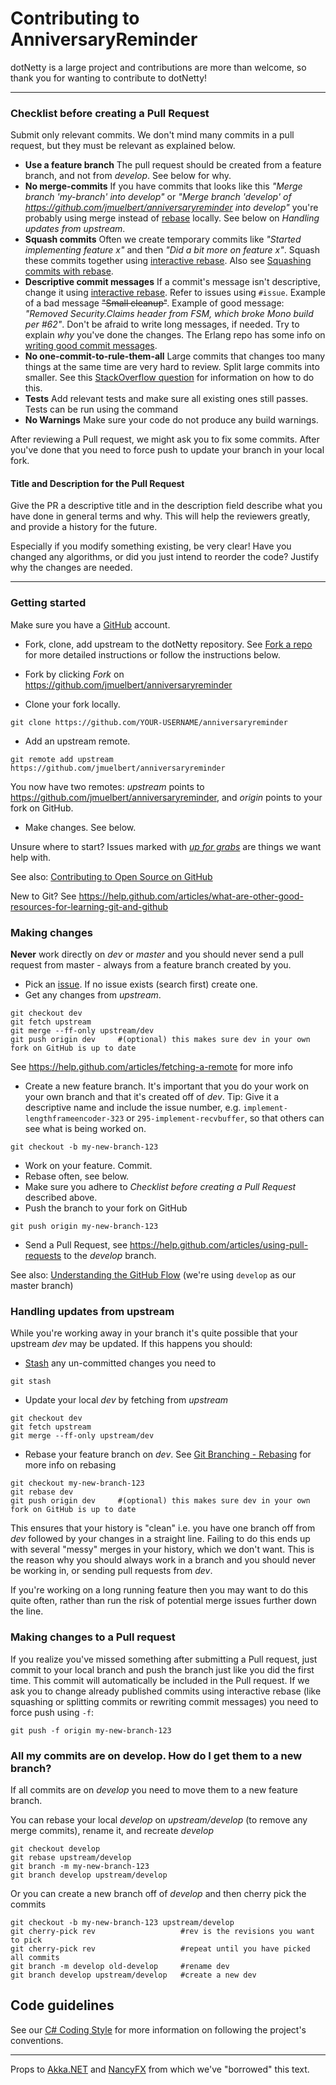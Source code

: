 # Contributing to AnniversaryReminder

dotNetty is a large project and contributions are more than welcome, so thank you for
wanting to contribute to dotNetty!

---

### Checklist before creating a Pull Request

Submit only relevant commits. We don't mind many commits in a pull request, but they
must be relevant as explained below.

- **Use a feature branch** The pull request should be created from a feature branch, and
  not from _develop_. See below for why.
- **No merge-commits** If you have commits that looks like this _"Merge branch
  'my-branch' into develop"_ or _"Merge branch 'develop' of
  <https://github.com/jmuelbert/anniversaryreminder> into develop"_ you're probably
  using merge instead of [rebase](https://help.github.com/articles/about-git-rebase)
  locally. See below on _Handling updates from upstream_.
- **Squash commits** Often we create temporary commits like _"Started implementing
  feature x"_ and then _"Did a bit more on feature x"_. Squash these commits together
  using [interactive rebase](https://help.github.com/articles/about-git-rebase). Also
  see
  [Squashing commits with rebase](http://gitready.com/advanced/2009/02/10/squashing-commits-with-rebase.html).
- **Descriptive commit messages** If a commit's message isn't descriptive, change it
  using [interactive rebase](https://help.github.com/articles/about-git-rebase). Refer
  to issues using `#issue`. Example of a bad message ~~"Small cleanup"~~. Example of
  good message: _"Removed Security.Claims header from FSM, which broke Mono build per
  #62"_. Don't be afraid to write long messages, if needed. Try to explain _why_ you've
  done the changes. The Erlang repo has some info on
  [writing good commit messages](https://github.com/erlang/otp/wiki/Writing-good-commit-messages).
- **No one-commit-to-rule-them-all** Large commits that changes too many things at the
  same time are very hard to review. Split large commits into smaller. See this
  [StackOverflow question](http://stackoverflow.com/questions/6217156/break-a-previous-commit-into-multiple-commits)
  for information on how to do this.
- **Tests** Add relevant tests and make sure all existing ones still passes. Tests can
  be run using the command
- **No Warnings** Make sure your code do not produce any build warnings.

After reviewing a Pull request, we might ask you to fix some commits. After you've done
that you need to force push to update your branch in your local fork.

#### Title and Description for the Pull Request

Give the PR a descriptive title and in the description field describe what you have done
in general terms and why. This will help the reviewers greatly, and provide a history
for the future.

Especially if you modify something existing, be very clear! Have you changed any
algorithms, or did you just intend to reorder the code? Justify why the changes are
needed.

---

### Getting started

Make sure you have a [GitHub](https://github.com/) account.

- Fork, clone, add upstream to the dotNetty repository. See
  [Fork a repo](https://help.github.com/articles/fork-a-repo) for more detailed
  instructions or follow the instructions below.

- Fork by clicking _Fork_ on <https://github.com/jmuelbert/anniversaryreminder>
- Clone your fork locally.

```
git clone https://github.com/YOUR-USERNAME/anniversaryreminder
```

- Add an upstream remote.

```
git remote add upstream https://github.com/jmuelbert/anniversaryreminder
```

You now have two remotes: _upstream_ points to
<https://github.com/jmuelbert/anniversaryreminder>, and _origin_ points to your fork on
GitHub.

- Make changes. See below.

Unsure where to start? Issues marked with
[_up for grabs_](https://github.com/jmuelbert/anniversaryreminder/labels/up%20for%20grabs)
are things we want help with.

See also:
[Contributing to Open Source on GitHub](https://guides.github.com/activities/contributing-to-open-source/)

New to Git? See
<https://help.github.com/articles/what-are-other-good-resources-for-learning-git-and-github>

### Making changes

**Never** work directly on _dev_ or _master_ and you should never send a pull request
from master - always from a feature branch created by you.

- Pick an [issue](https://github.com/jmuelbert/anniversaryreminder/issues). If no issue
  exists (search first) create one.
- Get any changes from _upstream_.

```
git checkout dev
git fetch upstream
git merge --ff-only upstream/dev
git push origin dev     #(optional) this makes sure dev in your own fork on GitHub is up to date
```

See <https://help.github.com/articles/fetching-a-remote> for more info

- Create a new feature branch. It's important that you do your work on your own branch
  and that it's created off of _dev_. Tip: Give it a descriptive name and include the
  issue number, e.g. `implement-lengthframeencoder-323` or `295-implement-recvbuffer`,
  so that others can see what is being worked on.

```
git checkout -b my-new-branch-123
```

- Work on your feature. Commit.
- Rebase often, see below.
- Make sure you adhere to _Checklist before creating a Pull Request_ described above.
- Push the branch to your fork on GitHub

```
git push origin my-new-branch-123
```

- Send a Pull Request, see <https://help.github.com/articles/using-pull-requests> to the
  _develop_ branch.

See also: [Understanding the GitHub Flow](https://guides.github.com/introduction/flow/)
(we're using `develop` as our master branch)

### Handling updates from upstream

While you're working away in your branch it's quite possible that your upstream _dev_
may be updated. If this happens you should:

- [Stash](http://git-scm.com/book/en/Git-Tools-Stashing) any un-committed changes you
  need to

```
git stash
```

- Update your local _dev_ by fetching from _upstream_

```
git checkout dev
git fetch upstream
git merge --ff-only upstream/dev
```

- Rebase your feature branch on _dev_. See
  [Git Branching - Rebasing](http://git-scm.com/book/en/Git-Branching-Rebasing) for more
  info on rebasing

```
git checkout my-new-branch-123
git rebase dev
git push origin dev     #(optional) this makes sure dev in your own fork on GitHub is up to date
```

This ensures that your history is "clean" i.e. you have one branch off from _dev_
followed by your changes in a straight line. Failing to do this ends up with several
"messy" merges in your history, which we don't want. This is the reason why you should
always work in a branch and you should never be working in, or sending pull requests
from _dev_.

If you're working on a long running feature then you may want to do this quite often,
rather than run the risk of potential merge issues further down the line.

### Making changes to a Pull request

If you realize you've missed something after submitting a Pull request, just commit to
your local branch and push the branch just like you did the first time. This commit will
automatically be included in the Pull request. If we ask you to change already published
commits using interactive rebase (like squashing or splitting commits or rewriting
commit messages) you need to force push using `-f`:

```
git push -f origin my-new-branch-123
```

### All my commits are on develop. How do I get them to a new branch?

If all commits are on _develop_ you need to move them to a new feature branch.

You can rebase your local _develop_ on _upstream/develop_ (to remove any merge commits),
rename it, and recreate _develop_

```
git checkout develop
git rebase upstream/develop
git branch -m my-new-branch-123
git branch develop upstream/develop
```

Or you can create a new branch off of _develop_ and then cherry pick the commits

```
git checkout -b my-new-branch-123 upstream/develop
git cherry-pick rev                   #rev is the revisions you want to pick
git cherry-pick rev                   #repeat until you have picked all commits
git branch -m develop old-develop     #rename dev
git branch develop upstream/develop   #create a new dev
```

## Code guidelines

See our
[C# Coding Style](https://github.com/dotnet/runtime/blob/main/docs/coding-guidelines/coding-style.md)
for more information on following the project's conventions.

---

Props to [Akka.NET](http://getakka.net/) and [NancyFX](https://github.com/NancyFx/Nancy)
from which we've "borrowed" this text.
